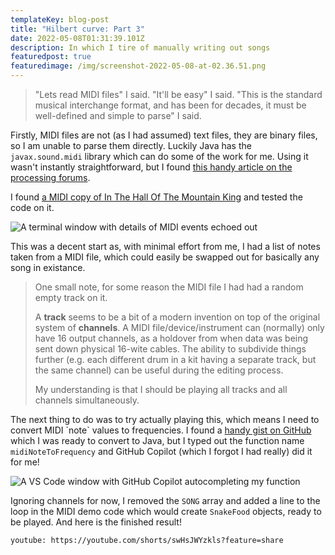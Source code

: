 ```yaml
---
templateKey: blog-post
title: "Hilbert curve: Part 3"
date: 2022-05-08T01:31:39.101Z
description: In which I tire of manually writing out songs
featuredpost: true
featuredimage: /img/screenshot-2022-05-08-at-02.36.51.png
---
```

> "Lets read MIDI files" I said. "It'll be easy" I said. "This is the standard musical interchange format, and has been for decades, it must be well-defined and simple to parse" I said.

Firstly, MIDI files are not (as I had assumed) text files, they are binary files, so I am unable to parse them directly. Luckily Java has the `javax.sound.midi` library which can do some of the work for me. Using it wasn't instantly straightforward, but I found [this handy article on the processing forums](https://discourse.processing.org/t/parse-midi-files/14126/2).

I found [a MIDI copy of In The Hall Of The Mountain King](https://bitmidi.com/in-the-hall-of-the-mountain-king-mid) and tested the code on it.

![A terminal window with details of MIDI events echoed out](/img/screenshot-2022-05-08-at-02.36.51.png)

This was a decent start as, with minimal effort from me, I had a list of notes taken from a MIDI file, which could easily be swapped out for basically any song in existance.

> One small note, for some reason the MIDI file I had had a random empty track on it.
>
> A **track** seems to be a bit of a modern invention on top of the original system of **channels**. A MIDI file/device/instrument can (normally) only have 16 output channels, as a holdover from when data was being sent down physical 16-wite cables. The ability to subdivide things further (e.g. each different drum in a kit having a separate track, but the same channel) can be useful during the editing process.
>
> My understanding is that I should be playing all tracks and all channels simultaneously.

The next thing to do was to try actually playing this, which means I need to convert MIDI \`note\` values to frequencies. I found a [handy gist on GitHub](https://gist.github.com/stuartmemo/3766449) which I was ready to convert to Java, but I typed out the function name `midiNoteToFrequency` and GitHub Copilot (which I forgot I had really) did it for me!

![A VS Code window with GitHub Copilot autocompleting my function](/img/img_6506.jpg "How cool is that!")

Ignoring channels for now, I removed the `SONG` array and added a line to the loop in the MIDI demo code which would create `SnakeFood` objects, ready to be played. And here is the finished result!

`youtube: https://youtube.com/shorts/swHsJWYzkls?feature=share`